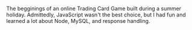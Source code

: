 The begginings of an online Trading Card Game built during a summer holiday.
Admittedly, JavaScript wasn't the best choice, but I had fun and learned a lot about Node, MySQL, and response handling.
